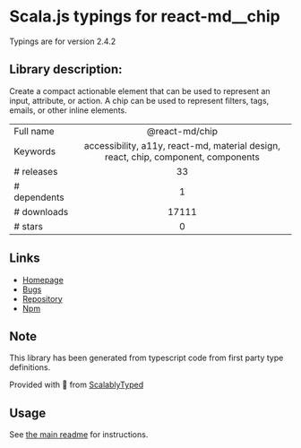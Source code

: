 
# Scala.js typings for react-md__chip

Typings are for version 2.4.2

## Library description:
Create a compact actionable element that can be used to represent an input, attribute, or action. A chip can be used to represent filters, tags, emails, or other inline elements.

|                    |                 |
| ------------------ | :-------------: |
| Full name          | @react-md/chip |
| Keywords           | accessibility, a11y, react-md, material design, react, chip, component, components |
| # releases         | 33 |
| # dependents       | 1 |
| # downloads        | 17111 |
| # stars            | 0 |

## Links
- [Homepage](https://react-md.dev/packages/chip/demos)
- [Bugs](https://github.com/mlaursen/react-md/issues)
- [Repository](https://github.com/mlaursen/react-md)
- [Npm](https://www.npmjs.com/package/%40react-md%2Fchip)
    


## Note
This library has been generated from typescript code from first party type definitions.

Provided with :purple_heart: from [ScalablyTyped](https://github.com/oyvindberg/ScalablyTyped)

## Usage
See [the main readme](../../readme.md) for instructions.


